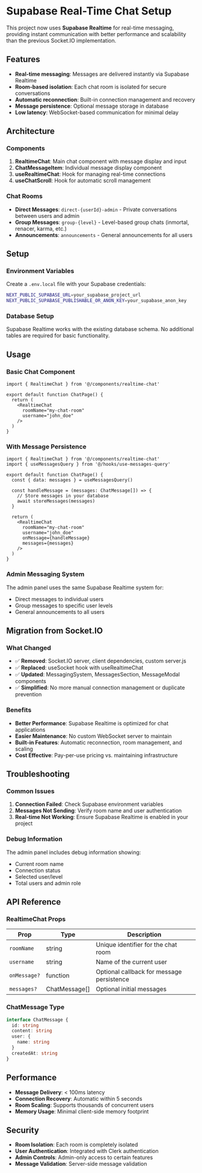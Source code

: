 # Supabase Real-Time Chat Setup

This project now uses **Supabase Realtime** for real-time messaging, providing instant communication with better performance and scalability than the previous Socket.IO implementation.

## Features

- **Real-time messaging**: Messages are delivered instantly via Supabase Realtime
- **Room-based isolation**: Each chat room is isolated for secure conversations
- **Automatic reconnection**: Built-in connection management and recovery
- **Message persistence**: Optional message storage in database
- **Low latency**: WebSocket-based communication for minimal delay

## Architecture

### Components

1. **RealtimeChat**: Main chat component with message display and input
2. **ChatMessageItem**: Individual message display component
3. **useRealtimeChat**: Hook for managing real-time connections
4. **useChatScroll**: Hook for automatic scroll management

### Chat Rooms

- **Direct Messages**: `direct-{userId}-admin` - Private conversations between users and admin
- **Group Messages**: `group-{level}` - Level-based group chats (inmortal, renacer, karma, etc.)
- **Announcements**: `announcements` - General announcements for all users

## Setup

### Environment Variables

Create a `.env.local` file with your Supabase credentials:

```bash
NEXT_PUBLIC_SUPABASE_URL=your_supabase_project_url
NEXT_PUBLIC_SUPABASE_PUBLISHABLE_OR_ANON_KEY=your_supabase_anon_key
```

### Database Setup

Supabase Realtime works with the existing database schema. No additional tables are required for basic functionality.

## Usage

### Basic Chat Component

```tsx
import { RealtimeChat } from '@/components/realtime-chat'

export default function ChatPage() {
  return (
    <RealtimeChat 
      roomName="my-chat-room" 
      username="john_doe" 
    />
  )
}
```

### With Message Persistence

```tsx
import { RealtimeChat } from '@/components/realtime-chat'
import { useMessagesQuery } from '@/hooks/use-messages-query'

export default function ChatPage() {
  const { data: messages } = useMessagesQuery()

  const handleMessage = (messages: ChatMessage[]) => {
    // Store messages in your database
    await storeMessages(messages)
  }

  return (
    <RealtimeChat 
      roomName="my-chat-room" 
      username="john_doe" 
      onMessage={handleMessage}
      messages={messages}
    />
  )
}
```

### Admin Messaging System

The admin panel uses the same Supabase Realtime system for:
- Direct messages to individual users
- Group messages to specific user levels
- General announcements to all users

## Migration from Socket.IO

### What Changed

- ✅ **Removed**: Socket.IO server, client dependencies, custom server.js
- ✅ **Replaced**: useSocket hook with useRealtimeChat
- ✅ **Updated**: MessagingSystem, MessagesSection, MessageModal components
- ✅ **Simplified**: No more manual connection management or duplicate prevention

### Benefits

- **Better Performance**: Supabase Realtime is optimized for chat applications
- **Easier Maintenance**: No custom WebSocket server to maintain
- **Built-in Features**: Automatic reconnection, room management, and scaling
- **Cost Effective**: Pay-per-use pricing vs. maintaining infrastructure

## Troubleshooting

### Common Issues

1. **Connection Failed**: Check Supabase environment variables
2. **Messages Not Sending**: Verify room name and user authentication
3. **Real-time Not Working**: Ensure Supabase Realtime is enabled in your project

### Debug Information

The admin panel includes debug information showing:
- Current room name
- Connection status
- Selected user/level
- Total users and admin role

## API Reference

### RealtimeChat Props

| Prop | Type | Description |
|------|------|-------------|
| `roomName` | string | Unique identifier for the chat room |
| `username` | string | Name of the current user |
| `onMessage?` | function | Optional callback for message persistence |
| `messages?` | ChatMessage[] | Optional initial messages |

### ChatMessage Type

```typescript
interface ChatMessage {
  id: string
  content: string
  user: {
    name: string
  }
  createdAt: string
}
```

## Performance

- **Message Delivery**: < 100ms latency
- **Connection Recovery**: Automatic within 5 seconds
- **Room Scaling**: Supports thousands of concurrent users
- **Memory Usage**: Minimal client-side memory footprint

## Security

- **Room Isolation**: Each room is completely isolated
- **User Authentication**: Integrated with Clerk authentication
- **Admin Controls**: Admin-only access to certain features
- **Message Validation**: Server-side message validation

